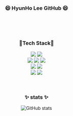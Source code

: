<div align='center'>
            
### 😄 HyunHo Lee  GitHub 😄
  
<br> 
<br> 
  
<!--
**LEEHYUNHO2001/LEEHYUNHO2001** is a ✨ _special_ ✨ repository because its `README.md` (this file) appears on your GitHub profile.

Here are some ideas to get you started:

공부할것
<img src="https://img.shields.io/badge/SpringBoot-6DB33F?style=flat-square&logo=SpringBoot&logoColor=white"/>
<span><img src="https://img.shields.io/badge/HTML5-E34F26?style=flat-square&logo=HTML5&logoColor=white"/><span>
<img src="https://img.shields.io/badge/CSS3-1572B6?style=flat-square&logo=CSS3&logoColor=white"/>
추가할것 postgresql

- 🔭 I’m currently working on ...
- 🌱 I’m currently learning ...
- 👯 I’m looking to collaborate on ...
- 🤔 I’m looking for help with ...
- 💬 Ask me about ...
- 📫 How to reach me: ...
- 😄 Pronouns: ...
- ⚡ Fun fact: ...
-->

<br>

### 🌱Tech Stack🌱

<div>
  <img src="https://img.shields.io/badge/HTML5-E34F26?style=flat-square&logo=HTML5&logoColor=white"/>
  <img src="https://img.shields.io/badge/CSS3-1572B6?style=flat-square&logo=CSS3&logoColor=white"/>
</div>
<div>
  <img src="https://img.shields.io/badge/NodeJs-339933?style=flat-square&logo=NodeJs&logoColor=white"/>
  <img src="https://img.shields.io/badge/JavaScript-F7DF1E?style=flat-square&logo=JavaScript&logoColor=white"/>
  <img src="https://img.shields.io/badge/react-61DAFB?style=flat-square&logo=react&logoColor=white"/>
</div>
<div>
  <img src="https://img.shields.io/badge/Python-3766AB?style=flat-square&logo=Python&logoColor=white"/>
  <img src="https://img.shields.io/badge/C++-00599C?style=flat-square&logo=c%2B%2B&logoColor=white"/>
</div>
<div>
  <img src="https://img.shields.io/badge/PostgreSQL-004?style=flat-square&logo=postgresql&logoColor=white"/>
  <img src="https://img.shields.io/badge/MySQL-00591?style=flat-square&logo=mysql&logoColor=white"/>
</div>
  
<br> 
<br> 

### ✨ stats ✨
![GitHub stats](https://github-readme-stats.vercel.app/api?username=LEEHYUNHO2001&show_icons=true&theme=highcontrast)

</div>
